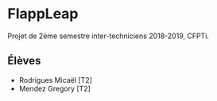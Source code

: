 # FlappLeap
Projet de 2ème semestre inter-techniciens 2018-2019, CFPTi.

## Élèves
* Rodrigues Micaël [T2]
* Mendez Gregory [T2]
